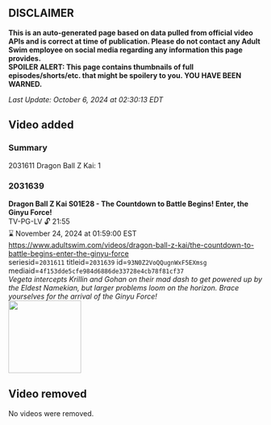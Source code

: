 ## DISCLAIMER
**This is an auto-generated page based on data pulled from official video APIs and is correct at time of publication. Please do not contact any Adult Swim employee on social media regarding any information this page provides.**  
**SPOILER ALERT: This page contains thumbnails of full episodes/shorts/etc. that might be spoilery to you. YOU HAVE BEEN WARNED.**  

_Last Update: October 6, 2024 at 02:30:13 EDT_
## Video added
### Summary
2031611 Dragon Ball Z Kai: 1  
### 2031639
**Dragon Ball Z Kai S01E28 - The Countdown to Battle Begins! Enter, the Ginyu Force!**  
TV-PG-LV 🔓 21:55  
⌛ November 24, 2024 at 01:59:00 EST  
https://www.adultswim.com/videos/dragon-ball-z-kai/the-countdown-to-battle-begins-enter-the-ginyu-force  
seriesid=`2031611` titleid=`2031639` id=`93N0Z2VoQQugnWxF5EXmsg` mediaid=`4f153dde5cfe984d6886de33728e4cb78f81cf37`  
_Vegeta intercepts Krillin and Gohan on their mad dash to get powered up by the Eldest Namekian, but larger problems loom on the horizon. Brace yourselves for the arrival of the Ginyu Force!_  
<a href="https://i.cdn.turner.com/adultswim/big/image-upload/thumbnails/thumb-2_image-15568407619962.jpg"><img src="https://i.cdn.turner.com/adultswim/big/image-upload/thumbnails/thumb-2_image-15568407619962.jpg" height="144px" /></a>
## Video removed
No videos were removed.  
